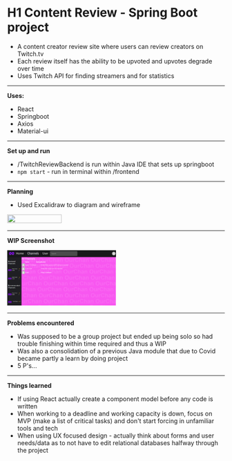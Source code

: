 # H1 Content Review - Spring Boot project

- A content creator review site where users can review creators on Twitch.tv
- Each review itself has the ability to be upvoted and upvotes degrade over time
- Uses Twitch API for finding streamers and for statistics

---

**Uses:**

- React
- Springboot
- Axios
- Material-ui

---

**Set up and run**

- /TwitchReviewBackend is run within Java IDE that sets up springboot
- `npm start` - run in terminal within /frontend 

---

**Planning**

- Used Excalidraw to diagram and wireframe

<img src="https://github.com/NodeToNowhere/Content-Review/blob/main/TwitchReview_Planning.png" width="50%" height="50%">

---
**WIP Screenshot**

<img src="https://github.com/NodeToNowhere/Content-Review/blob/main/WIP_Review.PNG" width="50%" height="50%">

---

**Problems encountered**

- Was supposed to be a group project but ended up being solo so had trouble finishing within time required and thus a WIP
- Was also a consolidation of a previous Java module that due to Covid became partly a learn by doing project
- 5 P's...

---

**Things learned**

- If using React actually create a component model before any code is written
- When working to a deadline and working capacity is down, focus on MVP (make a list of critical tasks) and don't start forcing in unfamiliar tools and tech
- When using UX focused design - actually think about forms and user needs/data as to not have to edit relational databases halfway through the project
